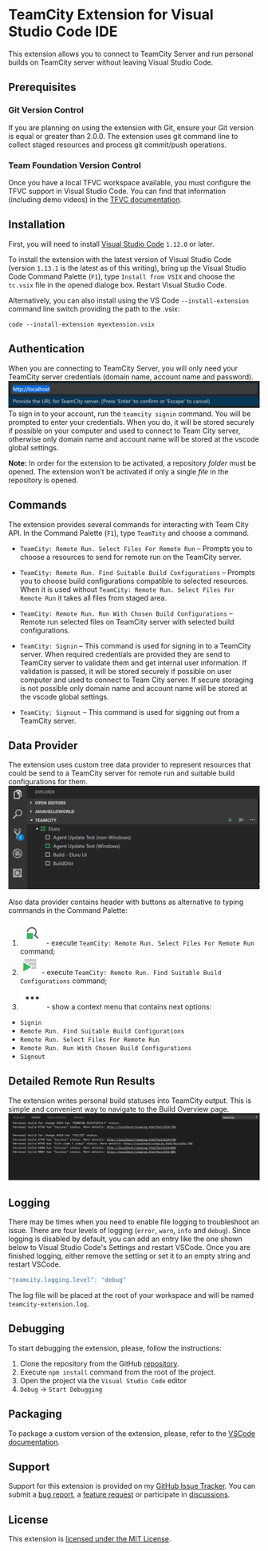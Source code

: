 # TeamCity Extension for Visual Studio Code IDE

This extension allows you to connect to TeamCity Server and run personal builds on TeamCity server without leaving Visual Studio Code.

## Prerequisites
### Git Version Control
If you are planning on using the extension with Git, ensure your Git version is equal or greater than 2.0.0. The extension uses git command line to collect staged resources and process git commit/push operations. 

### Team Foundation Version Control
Once you have a local TFVC workspace available, you must configure the TFVC support in Visual Studio Code. You can find that information (including demo videos) in the [TFVC documentation](https://github.com/microsoft/vsts-vscode/blob/master/TFVC_README.md).

## Installation
First, you will need to install [Visual Studio Code](https://code.visualstudio.com/download) `1.12.0` or later.

To install the extension with the latest version of Visual Studio Code (version `1.13.1` is the latest as of this writing), bring up the Visual Studio Code Command Palette (`F1`), type `Install from VSIX` and choose the `tc.vsix` file in the opened dialoge box. Restart Visual Studio Code. 

Alternatively, you can also install using the VS Code ```--install-extension``` command line switch providing the path to the .vsix: 
```
code --install-extension myextension.vsix
```
## Authentication
When you are connecting to TeamCity Server, you will only need your TeamCity server credentials (domain name, account name and password).
![Sign in command](assets/tc-signin-command.png)
To sign in to your account, run the `teamcity signin` command. You will be prompted to enter your credentials. When you do, it will be stored securely if possible on your computer and used to connect to Team City server, otherwise only domain name and account name will be stored at the vscode global settings.

**Note:** In order for the extension to be activated, a repository *folder* must be opened. The extension
won't be activated if only a single *file* in the repository is opened.

## Commands
The extension provides several commands for interacting with Team City API. 
In the Command Palette (`F1`), type `TeamTity` and choose a command.

* `TeamCity: Remote Run. Select Files For Remote Run` – Prompts you to choose a resources to send for remote run on the TeamCity server.

* `TeamCity: Remote Run. Find Suitable Build Configurations` – Prompts you to choose build configurations compatible to selected resources.
 When it is used without `TeamCity: Remote Run. Select Files For Remote Run` it takes all files from staged area.

* `TeamCity: Remote Run. Run With Chosen Build Configurations` – Remote run selected files on TeamCity server with selected  build configurations.

* `TeamCity: Signin` – This command is used for signing in to a TeamCity server. When required credentials are provided they are send to TeamCity server 
to validate them and get internal user information. If validation is passed, it will be stored securely if possible on user
computer and used to connect to Team City server. If secure storaging is not possible only domain name and account name will be stored at 
the vscode global settings.

* `TeamCity: Signout` – This command is used for siggning out from a TeamCity server. 

## Data Provider
The extension uses custom tree data provider to represent resources that could be send to a TeamCity server for remote run and suitable build configurations for them. 
![Tree Data Provider](assets/tc-build-configuration-provider.png)

Also data provider contains header with buttons as alternative to typing commands in the Command Palette:
1. ![Find Suitable Build Cnfigurations](assets/tc-find-suitable-build-configurations.png) - execute `TeamCity: Remote Run. Select Files For Remote Run` command;
2. ![Remote Run](assets/tc-remote-run.png) - execute `TeamCity: Remote Run. Find Suitable Build Configurations` command;
3. ![Show Context Menu](assets/tc-show-context-menu.png) - show a context menu that contains next options: 
* `Signin`
* `Remote Run. Find Suitable Build Configurations` 
* `Remote Run. Select Files For Remote Run`
* `Remote Run. Run With Chosen Build Configurations`
* `Signout`

## Detailed Remote Run Results
The extension writes personal build statuses into TeamCity output. This is simple and convenient way to navigate to the Build Overview page.
![TeamCity Output](assets/tc-notifications.png)

## Logging
There may be times when you need to enable file logging to troubleshoot an issue. There are four levels of logging (`error`,
`warn`, `info` and `debug`). Since logging is disabled by default, you can add an entry like the one shown below
to Visual Studio Code's Settings and restart VSCode. Once you are finished logging, either remove the setting or set it to an empty string and restart VSCode.
```javascript
"teamcity.logging.level": "debug"
```
The log file will be placed at the root of your workspace and will be named `teamcity-extension.log`.

## Debugging
To start debugging the extension, please, follow the instructions:
1. Clone the repository from the GitHub [repository](https://github.com/rugpanov/teamcity-vscode-extension).
2. Execute `npm install` command from the root of the project.
3. Open the project via the `Visual Studio Code` editor
4. `Debug` -> `Start Debugging` 

## Packaging
To package a custom version of the extension, please, refer to the [VSCode documentation](https://code.visualstudio.com/docs/extensions/publish-extension#_packaging-extensions).

## Support
Support for this extension is provided on my [GitHub Issue Tracker](https://github.com/rugpanov/teamcity-vscode-extension/issues). You
can submit a [bug report](https://github.com/rugpanov/teamcity-vscode-extension/issues/new), a [feature request](https://github.com/rugpanov/teamcity-vscode-extension/issues/new)
or participate in [discussions](https://github.com/rugpanov/teamcity-vscode-extension/issues).

## License
This extension is [licensed under the MIT License](LICENSE.txt).

